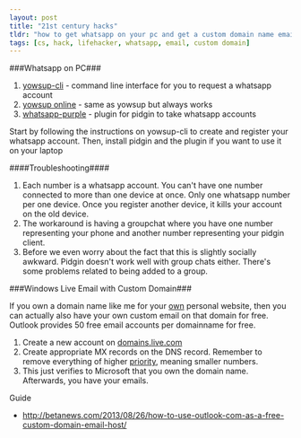 ```yaml
---
layout: post
title: "21st century hacks"
tldr: "how to get whatsapp on your pc and get a custom domain name email for free"
tags: [cs, hack, lifehacker, whatsapp, email, custom domain]
---
```


###Whatsapp on PC###

[w1]: https://github.com/tgalal/yowsup/wiki/yowsup-cli
[w2]: https://coderus.openrepos.net/whitesoft/whatsapp_sms
[w3]: https://github.com/davidgfnet/whatsapp-purple

1. [yowsup-cli][w1] - command line interface for you to request a whatsapp account
2. [yowsup online][w2] - same as yowsup but always works
3. [whatsapp-purple][w3] - plugin for pidgin to take whatsapp accounts

Start by following the instructions on yowsup-cli to create and register your whatsapp account. Then, install pidgin and the plugin if you want to use it on your laptop

####Troubleshooting####

1. Each number is a whatsapp account. You can't have one number connected to more than one device at once. Only one whatsapp number per one device. Once you register another device, it kills your account on the old device. 
2. The workaround is having a groupchat where you have one number representing your phone and another number representing your pidgin client.
3. Before we even worry about the fact that this is slightly socially awkward. Pidgin doesn't work well with group chats either. There's some problems related to being added to a group.

###Windows Live Email with Custom Domain###

[1]: shumjason.com
[2]: domains.live.com
[3]: http://office.microsoft.com/en-001/office365-suite-help/what-is-mx-priority-HA104086710.aspx?CTT=5&origin=HA103106254

If you own a domain name like me for your [own][1] personal website, then you can actually also have your own custom email on that domain for free. Outlook provides 50 free email accounts per domainname for free. 

1. Create a new account on [domains.live.com][2]
2. Create appropriate MX records on the DNS record. Remember to remove everything of higher [priority][3], meaning smaller numbers.
3. This just verifies to Microsoft that you own the domain name. Afterwards, you have your emails.

Guide

* http://betanews.com/2013/08/26/how-to-use-outlook-com-as-a-free-custom-domain-email-host/






